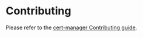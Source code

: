 # Contributing

Please refer to the [cert-manager Contributing guide](https://anthos-cert-manager.io/docs/contributing/).
